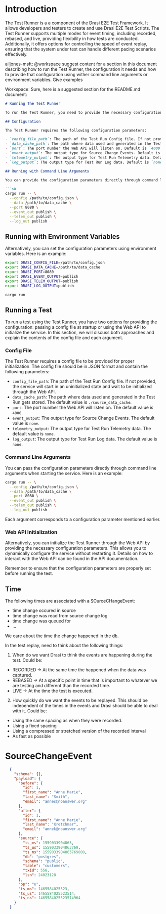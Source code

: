 # Introduction

The Test Runner is a a component of the Drasi E2E Test Framework. It allows developers and testers to create and use Drasi E2E Test Scripts. The Test Runner supports multiple modes for event timing, including recorded, rebased, and live, providing flexibility in how tests are conducted. Additionally, it offers options for controlling the speed of event replay, ensuring that the system under test can handle different pacing scenarios effectively.


alljones-msft: @workspace suggest content for a section in this document describing how to run the Test Runner, the configuration it needs and how to provide that configuration using wither command line arguments or environment variables. Give examples

Workspace: Sure, here is a suggested section for the README.md document:

```markdown
# Running The Test Runner

To run the Test Runner, you need to provide the necessary configuration either through command line arguments or environment variables. Below are the details on how to configure and run the service.

## Configuration

The Test Runner requires the following configuration parameters:

- `config_file_path`: The path of the Test Run Config file. If not provided, the service will start in an uninitialized state and wait to be initialized through the Web API.
- `data_cache_path`: The path where data used and generated in the Test Run gets stored. Default is `./source_data_cache`.
- `port`: The port number the Web API will listen on. Default is `4000`.
- `event_output`: The output type for Source Change Events. Default is `none`.
- `telemetry_output`: The output type for Test Run Telemetry data. Default is `none`.
- `log_output`: The output type for Test Run Log data. Default is `none`.

## Running with Command Line Arguments

You can provide the configuration parameters directly through command line arguments when starting the service. Here is an example:

```sh
cargo run -- \
  --config /path/to/config.json \
  --data /path/to/data_cache \
  --port 8080 \
  --event_out publish \
  --telem_out publish \
  --log_out publish
```

## Running with Environment Variables

Alternatively, you can set the configuration parameters using environment variables. Here is an example:

```sh
export DRASI_CONFIG_FILE=/path/to/config.json
export DRASI_DATA_CACHE=/path/to/data_cache
export DRASI_PORT=8080
export DRASI_EVENT_OUTPUT=publish
export DRASI_TELEM_OUTPUT=publish
export DRASI_LOG_OUTPUT=publish

cargo run
```

## Running a Test

To run a test using the Test Runner, you have two options for providing the configuration: passing a config file at startup or using the Web API to initialize the service. In this section, we will discuss both approaches and explain the contents of the config file and each argument.

### Config File

The Test Runner requires a config file to be provided for proper initialization. The config file should be in JSON format and contain the following parameters:

- `config_file_path`: The path of the Test Run Config file. If not provided, the service will start in an uninitialized state and wait to be initialized through the Web API.
- `data_cache_path`: The path where data used and generated in the Test Run gets stored. The default value is `./source_data_cache`.
- `port`: The port number the Web API will listen on. The default value is `4000`.
- `event_output`: The output type for Source Change Events. The default value is `none`.
- `telemetry_output`: The output type for Test Run Telemetry data. The default value is `none`.
- `log_output`: The output type for Test Run Log data. The default value is `none`.

### Command Line Arguments

You can pass the configuration parameters directly through command line arguments when starting the service. Here is an example:

```sh
cargo run -- \
  --config /path/to/config.json \
  --data /path/to/data_cache \
  --port 8080 \
  --event_out publish \
  --telem_out publish \
  --log_out publish
```

Each argument corresponds to a configuration parameter mentioned earlier.

### Web API Initialization

Alternatively, you can initialize the Test Runner through the Web API by providing the necessary configuration parameters. This allows you to dynamically configure the service without restarting it. Details on how to interact with the Web API can be found in the API documentation.

Remember to ensure that the configuration parameters are properly set before running the test.






## Time

The following times are associated with a SOurceCHangeEvent:
- time change occured in source
- time change was read from source change log
- time change was queued for 
- ...

We care about the time the change happened in the db.

In the test replay, need to think about the following things:

1. When do we want Drasi to think the events are happening during the test. Could be:
- RECORDED -> At the same time the happened when the data was captured.
- REBASED -> At a specific point in time that is important to whatever we are testing and different than the recorded time.
- LIVE -> At the time the test is executed.

2. How quickly do we want the events to be replayed. This should be indeoendent of the times in the events and Drasi should be able to deal with it. Could be:
- Using the same spacing as when they were recorded.
- Using a fixed spacing
- Using a compressed or stretched version of the recorded interval
- As fast as possible





# SourceChangeEvent

``` json
  {
    "schema": {},
    "payload": {
      "before": {
        "id": 1,
        "first_name": "Anne Marie",
        "last_name": "Smith",
        "email": "annes@noanswer.org"
      },
      "after": {
        "id": 1,
        "first_name": "Anne Marie",
        "last_name": "Kretchmar",
        "email": "annek@noanswer.org"
      },
      "source": {
        "ts_ms": 1559033904863,
        "ts_us": 1559033904863769,
        "ts_ns": 1559033904863769000,
        "db": "postgres",
        "schema": "public",
        "table": "customers",
        "txId": 556,
        "lsn": 24023128
      },
      "op": "u",
      "ts_ms": 1465584025523,
      "ts_us": 1465584025523514,
      "ts_ns": 1465584025523514964
    }
  }
```